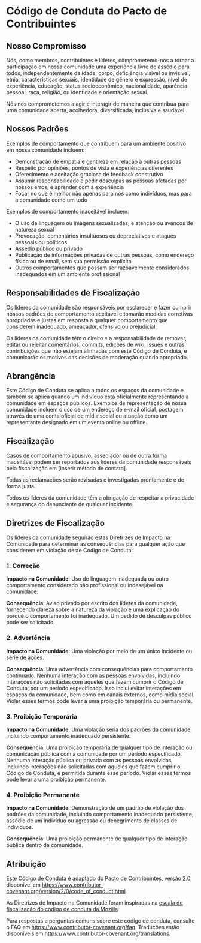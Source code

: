 # Código de Conduta do Pacto de Contribuintes

## Nosso Compromisso

Nós, como membros, contribuintes e líderes, comprometemo-nos a tornar a participação em nossa
comunidade uma experiência livre de assédio para todos, independentemente da idade, corpo,
deficiência visível ou invisível, etnia, características sexuais, identidade de gênero e expressão,
nível de experiência, educação, status socioeconômico,
nacionalidade, aparência pessoal, raça, religião, ou identidade
e orientação sexual.

Nós nos comprometemos a agir e interagir de maneira que contribua para uma comunidade aberta, acolhedora,
diversificada, inclusiva e saudável.

## Nossos Padrões

Exemplos de comportamento que contribuem para um ambiente positivo em nossa
comunidade incluem:

* Demonstração de empatia e gentileza em relação a outras pessoas
* Respeito por opiniões, pontos de vista e experiências diferentes
* Oferecimento e aceitação graciosa de feedback construtivo
* Assumir responsabilidade e pedir desculpas às pessoas afetadas por nossos erros,
  e aprender com a experiência
* Focar no que é melhor não apenas para nós como indivíduos, mas para a
  comunidade como um todo

Exemplos de comportamento inaceitável incluem:

* O uso de linguagem ou imagens sexualizadas, e atenção ou
  avanços de natureza sexual
* Provocação, comentários insultuosos ou depreciativos e ataques pessoais ou políticos
* Assédio público ou privado
* Publicação de informações privadas de outras pessoas, como endereço físico ou de email,
  sem sua permissão explícita
* Outros comportamentos que possam ser razoavelmente considerados inadequados em um
  ambiente profissional

## Responsabilidades de Fiscalização

Os líderes da comunidade são responsáveis por esclarecer e fazer cumprir nossos padrões de
comportamento aceitável e tomarão medidas corretivas apropriadas e justas em
resposta a qualquer comportamento que considerem inadequado, ameaçador, ofensivo
ou prejudicial.

Os líderes da comunidade têm o direito e a responsabilidade de remover, editar ou rejeitar
comentários, commits, edições de wiki, issues e outras contribuições que não estejam alinhadas com este Código de Conduta, e comunicarão os motivos das decisões de moderação quando apropriado.

## Abrangência

Este Código de Conduta se aplica a todos os espaços da comunidade e também se aplica quando
um indivíduo está oficialmente representando a comunidade em espaços públicos.
Exemplos de representação de nossa comunidade incluem o uso de um endereço de e-mail oficial,
postagem através de uma conta oficial de mídia social ou atuação como um
representante designado em um evento online ou offline.

## Fiscalização

Casos de comportamento abusivo, assediador ou de outra forma inaceitável podem ser
reportados aos líderes da comunidade responsáveis pela fiscalização em
[inserir método de contato].

Todas as reclamações serão revisadas e investigadas prontamente e de forma justa.

Todos os líderes da comunidade têm a obrigação de respeitar a privacidade e segurança do
denunciante de qualquer incidente.

## Diretrizes de Fiscalização

Os líderes da comunidade seguirão estas Diretrizes de Impacto na Comunidade para determinar
as consequências para qualquer ação que considerem em violação deste Código de Conduta:

### 1. Correção

**Impacto na Comunidade**: Uso de linguagem inadequada ou outro comportamento considerado
não profissional ou indesejável na comunidade.

**Consequência**: Aviso privado por escrito dos líderes da comunidade, fornecendo
clareza sobre a natureza da violação e uma explicação do porquê
o comportamento foi inadequado. Um pedido de desculpas público pode ser solicitado.

### 2. Advertência

**Impacto na Comunidade**: Uma violação por meio de um único incidente ou série
de ações.

**Consequência**: Uma advertência com consequências para comportamento continuado. Nenhuma
interação com as pessoas envolvidas, incluindo interações não solicitadas com
aqueles que fazem cumprir o Código de Conduta, por um período especificado. Isso
inclui evitar interações em espaços da comunidade, bem como em canais externos,
como mídia social. Violar esses termos pode levar a uma proibição temporária ou
permanente.

### 3. Proibição Temporária

**Impacto na Comunidade**: Uma violação séria dos padrões da comunidade, incluindo
comportamento inadequado persistente.

**Consequência**: Uma proibição temporária de qualquer tipo de interação ou comunicação pública com a comunidade por um período especificado. Nenhuma interação pública ou
privada com as pessoas envolvidas, incluindo interações não solicitadas com
aqueles que fazem cumprir o Código de Conduta, é permitida durante esse período.
Violar esses termos pode levar a uma proibição permanente.

### 4. Proibição Permanente

**Impacto na Comunidade**: Demonstração de um padrão de violação dos padrões da comunidade,
incluindo comportamento inadequado persistente, assédio de um
indivíduo ou agressão ou denegrimento de classes de indivíduos.

**Consequência**: Uma proibição permanente de qualquer tipo de interação pública dentro da
comunidade.

## Atribuição

Este Código de Conduta é adaptado do [Pacto de Contribuintes][homepage],
versão 2.0, disponível em
https://www.contributor-covenant.org/version/2/0/code_of_conduct.html.

As Diretrizes de Impacto na Comunidade foram inspiradas na [escala de fiscalização do código de conduta da Mozilla](https://github.com/mozilla/diversity).

[homepage]: https://www.contributor-covenant.org

Para respostas a perguntas comuns sobre este código de conduta, consulte o FAQ em
https://www.contributor-covenant.org/faq. Traduções estão disponíveis em
https://www.contributor-covenant.org/translations.
